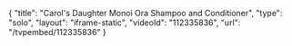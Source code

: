 {
    "title": "Carol's Daughter Monoi Ora Shampoo and Conditioner",
    "type": "solo",
    "layout": "iframe-static",
    "videoId": "112335836",
    "url": "\/tvpembed\/112335836"
}